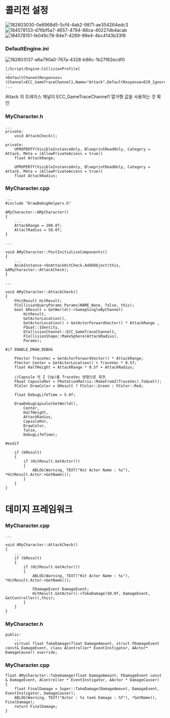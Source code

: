 # 콜리전 설정
![182603030-0e8968d5-5cf4-4ab2-9871-ae354264edc3](https://user-images.githubusercontent.com/97510008/205431696-812ad166-d11b-4797-9d80-1f711c5c4691.png)
![184578133-d76bf5a7-4657-4794-88ca-40227db4acab](https://user-images.githubusercontent.com/97510008/205431656-c3705e59-f778-42fd-86b1-6e43825ded99.png)
![184578151-fe049c78-84e7-4289-99e4-4bc4143b33f8](https://user-images.githubusercontent.com/97510008/205431660-51fda455-3e65-4f78-9f6e-b65502b63aac.png)

### DefaultEngine.ini
![182603137-a6a790a0-767a-4328-b86c-1b27f82ecdf0](https://user-images.githubusercontent.com/97510008/205432013-f005a072-5fae-41a7-bc58-e63a4c7caa27.png)
```
[/Script/Engine.CollisionProfile]
...
+DefaultChannelResponses=(Channel=ECC_GameTraceChannel1,Name="Attack",DefaultResponse=ECR_Ignore,bTraceType=True,bStaticObject=False)
...
```
Attack 의 트레이스 채널이 ECC_GameTraceChannel1 열거형 값을 사용하는 것 확인

### MyCharacter.h
```
...
private:
    void AttackCheck();
  
private:
    UPROPERTY(VisibleInstanceOnly, BlueprintReadOnly, Category = Attack, Meta = (AllowPrivateAccess = true))
    float AttackRange;
    
    UPROPERTY(VisibleInstanceOnly, BlueprintReadOnly, Category = Attack, Meta = (AllowPrivateAccess = true))
    float AttackRadius;
```
### MyCharacter.cpp
```
...
#include "DrawDebugHelpers.h"

AMyCharacter::AMyCharacter()
{
    ...
    AttackRange = 200.0f;
    AttaclRadius = 50.0f;
}

...

void AMyCharacter::PostInitializeComponents()
{
    ...
    AnimInstance->OnAttackHitCheck.AddUObject(this, &AMyCharacter::AttackCheck);
}

...

void AMyCharacter::AttackCheck()
{
    FHitResult HitResult;
	FCollisionQueryParams Params(NAME_None, false, this);
	bool bResult = GetWorld()->SweepSingleByChannel(
		HitResult,
		GetActorLocation(),
		GetActorLocation() + GetActorForwardVector() * AttackRange ,
		FQuat::Identity,
		ECollisionChannel::ECC_GameTraceChannel1,
		FCollisionShape::MakeSphere(AttackRadius),
		Params);

#if ENABLE_DRAW_DEBUG

    FVector TraceVec = GetActorForwardVector() * AttackRange;
	FVector Center = GetActorLocation() + TraceVec * 0.5f;
	float HalfHeight = AttackRange * 0.5f + AttackRadius;
    
    //Capsule 의 Z (Up)를 TraceVec 방향으로 회전 
	FQuat CapsuleRot = FRotationMatrix::MakeFromZ(TraceVec).ToQuat();
	FColor DrawColor = bResult ? FColor::Green : FColor::Red;
    
    float DebugLifeTime = 5.0f;
    
    DrawDebugCapsule(GetWorld(),
		Center,
		HalfHeight,
		AttackRadius,
		CapsuleRot,
		DrawColor,
		false,
		DebugLifeTime);

#endif
        
    if (bResult)
    {
        if (HitResult.GetActor())
        {
            ABLOG(Warning, TEXT("Hit Actor Name : %s"), *HitResult.Actor->GetName());
        }
    }
}
```

# 데미지 프레임워크
### MyCharacter.cpp
```
...

void AMyCharacter::AttackCheck()
{
    ...
    if (bResult)
    {
        if (HitResult.GetActor())
        {
            ABLOG(Warning, TEXT("Hit Actor Name : %s"), *HitResult.Actor->GetName());
            
            FDamageEvent DamageEvent;
			HitResult.GetActor()->TakeDamage(50.0f, DamageEvent, GetController(),this);
        }
    }
}
```
### MyCharacter.h
```
public:
    ...
    virtual float TakeDamage(float DamageAmount, struct FDamageEvent const& DamageEvent, class AController* EventInstigator, AActor* DamageCauser) override;
```
### MyCharacter.cpp
```
float AMyCharacter::TakeDamage(float DamageAmount, FDamageEvent const & DamageEvent, AController * EventInstigator, AActor * DamageCauser)
{
	float FinalDamage = Super::TakeDamage(DamageAmount, DamageEvent, EventInstigator, DamageCauser);
	ABLOG(Warning, TEXT("Actor : %s took Damage : %f"), *GetName(), FinalDamage);
	return FinalDamage;
}
```
